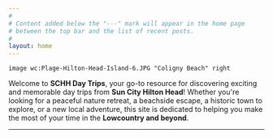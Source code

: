 ```yaml
---
#
# Content added below the "---" mark will appear in the home page
# between the top bar and the list of recent posts.
#
layout: home
---
```


`image wc:Plage-Hilton-Head-Island-6.JPG "Coligny Beach" right`

Welcome to **SCHH Day Trips**, your go-to resource for discovering exciting and memorable day trips from **Sun City Hilton Head**! Whether you're looking for a peaceful nature retreat, a beachside escape, a historic town to explore, or a new local adventure, this site is dedicated to helping you make the most of your time in the **Lowcountry and beyond**.

----

